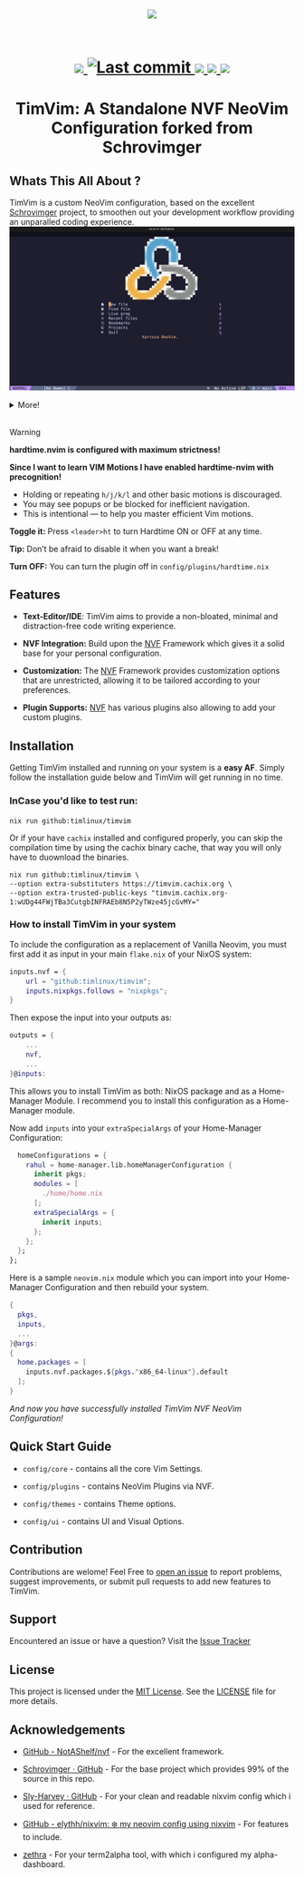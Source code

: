 <h1 align="center">
  <a href="#"><img src="https://raw.githubusercontent.com/catppuccin/catppuccin/main/assets/palette/macchiato.png" width="600px"/></a>
  <br><br>
  <div align="center">
    <p>
      <!-- ✅ Your existing badges -->
      <a href="https://github.com/timlinux/timvim/issues">
        <img src="https://img.shields.io/github/issues/timlinux/timvim?color=fab387&labelColor=303446&style=for-the-badge">
      </a>
      <a href="https://github.com/timlinux/timvim/pulse">
        <img alt="Last commit" src="https://img.shields.io/github/last-commit/timlinux/timvim?style=for-the-badge&logo=starship&color=8bd5ca&logoColor=D9E0EE&labelColor=302D41"/>
      </a>
      <a href="https://github.com/timlinux/timvim/stargazers">
        <img src="https://img.shields.io/github/stars/timlinux/timvim?color=ca9ee6&labelColor=303446&style=for-the-badge">
      </a>
      <a href="https://github.com/timlinux/timvim">
        <img src="https://img.shields.io/github/repo-size/timlinux/timvim?color=ea999c&labelColor=303446&style=for-the-badge">
      </a>
      <a href="https://github.com/timlinux/timvim/blob/main/LICENSE">
        <img src="https://img.shields.io/static/v1.svg?style=for-the-badge&label=License&message=MIT&logoColor=ca9ee6&colorA=313244&colorB=cba6f7"/>
      </a>
    </p>
  </div>
</h1>
<h1 align = "center">TimVim: A Standalone NVF NeoVim Configuration forked from Schrovimger</h1>
<h3 align = "center"></h3>

</h1>

## Whats This All About ?

TimVim is a custom NeoVim configuration, based on the excellent
[Schrovimger](https://github.com/jack-thesparrow/schrovimger) project, to
smoothen out your development workflow providing an unparalled coding
experience.
<img src = "assets/code.png" alt="nvim">

<details>
    <summary>More!</summary>
    <img src = "assets/alpha.png">
    <img src = "assets/telescope.png">
</details>

<br>

> [!WARNING]
> **hardtime.nvim is configured with maximum strictness!**
>
> **Since I want to learn VIM Motions I have enabled hardtime-nvim with
> precognition!**
>
> - Holding or repeating `h/j/k/l` and other basic motions is discouraged.
> - You may see popups or be blocked for inefficient navigation.
> - This is intentional — to help you master efficient Vim motions.
>
> **Toggle it:** Press `<leader>ht` to turn Hardtime ON or OFF at any time.
>
> **Tip:** Don’t be afraid to disable it when you want a break!
>
> **Turn OFF:** You can turn the plugin off in `config/plugins/hardtime.nix`

## Features

- **Text-Editor/IDE**: TimVim aims to provide a non-bloated, minimal and
  distraction-free code writing experience.

- **NVF Integration:** Build upon the
  [NVF](https://github.com/NotAShelf/nvf.git) Framework which gives it a solid
  base for your personal configuration.

- **Customization:** The [NVF](https://github.com/NotAShelf/nvf.git) Framework
  provides customization options that are unrestricted, allowing it to be
  tailored according to your preferences.

- **Plugin Supports:** [NVF](https://github.com/NotAShelf/nvf.git) has various
  plugins also allowing to add your custom plugins.

## Installation

Getting TimVim installed and running on your system is a **easy AF**. Simply
follow the installation guide below and TimVim will get running in no time.

### InCase you'd like to test run:

```shell
nix run github:timlinux/timvim
```

Or if your have `cachix` installed and configured properly, you can skip the
compilation time by using the cachix binary cache, that way you will only have
to duownload the binaries.

```shell
nix run github:timlinux/timvim \
--option extra-substituters https://timvim.cachix.org \
--option extra-trusted-public-keys "timvim.cachix.org-1:wUDg44FWjTBa3CutgbINFRAEb8N5P2yTWze45jcGvMY="
```

### How to install TimVim in your system

To include the configuration as a replacement of Vanilla Neovim, you must first
add it as input in your main `flake.nix` of your NixOS system:

```nix
inputs.nvf = {
    url = "github:timlinux/timvim";
    inputs.nixpkgs.follows = "nixpkgs";
}
```

Then expose the input into your outputs as:

```nix
outputs = {
    ...
    nvf,
    ...
}@inputs:
```

This allows you to install TimVim as both: NixOS package and as a Home-Manager
Module. I recommend you to install this configuration as a Home-Manager module.

Now add `inputs` into your `extraSpecialArgs` of your Home-Manager
Configuration:

```nix
  homeConfigurations = {
    rahul = home-manager.lib.homeManagerConfiguration {
      inherit pkgs;
      modules = [
        ./home/home.nix
      ];
      extraSpecialArgs = {
        inherit inputs;
      };
    };
  };
};
```

Here is a sample `neovim.nix` module which you can import into your Home-Manager
Configuration and then rebuild your system.

```nix
{
  pkgs,
  inputs,
  ...
}@args:
{
  home.packages = [
    inputs.nvf.packages.${pkgs."x86_64-linux"}.default
  ];
}
```

<I>And now you have successfully installed TimVim NVF NeoVim Configuration!</I>

## Quick Start Guide

- `config/core` - contains all the core Vim Settings.

- `config/plugins` - contains NeoVim Plugins via NVF.

- `config/themes` - contains Theme options.

- `config/ui` - contains UI and Visual Options.

## Contribution

Contributions are welome! Feel Free to
[open an issue](https://github.com/timlinux/timvim/issues) to report problems,
suggest improvements, or submit pull requests to add new features to TimVim.

## Support

Encountered an issue or have a question? Visit the
[Issue Tracker](https://github.com/timlinux/timvim/issues)

## License

This project is licensed under the
[MIT License](https://github.com/timlinux/timvim/blob/main/LICENSE). See the
[LICENSE](https://github.com/timlinux/timvim/blob/main/LICENSE) file for more
details.

## Acknowledgements

- [GitHub - NotAShelf/nvf](https://github.com/NotAShelf/nvf.git) - For the
  excellent framework.

- [Schrovimger · GitHub](https://github.com/jack-thesparrow/timvim) - For the
  base project which provides 99% of the source in this repo.

- [Sly-Harvey · GitHub](https://github.com/Sly-Harvey) - For your clean and
  readable nixvim config which i used for reference.

- [GitHub - elythh/nixvim: ❄️ my neovim config using nixvim](https://github.com/elythh/nixvim) -
  For features to include.

- [zethra](https://git.sr.ht/~zethra/) - For your term2alpha tool, with which i
  configured my alpha-dashboard.
